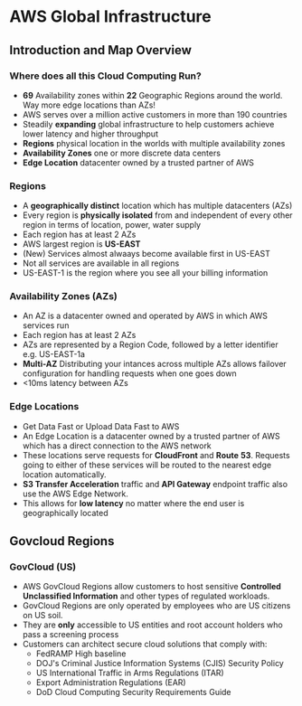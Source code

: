 # AWS Global Infrastructure
## Introduction and Map Overview
### Where does all this Cloud Computing Run?
* **69** Availability zones within **22** Geographic Regions around the world. Way more edge locations than AZs!
* AWS serves over a million active customers in more than 190 countries
* Steadily **expanding** global infrastructure to help customers achieve lower latency and higher throughput
* **Regions** physical location in the worlds with multiple availability zones
* **Availability Zones** one or more discrete data centers
* **Edge Location** datacenter owned by a trusted partner of AWS

### Regions
* A <b>geographically distinct</b> location which has multiple datacenters (AZs)
* Every region is <b>physically isolated</b> from and independent of every other region in terms of location, power, water supply
* Each region has at least 2 AZs
* AWS largest region is **US-EAST**
* (New) Services almost alwaays become available first in US-EAST
* Not all services are available in all regions
* US-EAST-1 is the region where you see all your billing information

### Availability Zones (AZs)
* An AZ is a datacenter owned and operated by AWS in which AWS services run
* Each region has at least 2 AZs
* AZs are represented by a Region Code, followed by a letter identifier e.g. US-EAST-1a
* **Multi-AZ** Distributing your intances across multiple AZs allows failover configuration for handling requests when one goes down
* <10ms latency between AZs

### Edge Locations
* Get Data Fast or Upload Data Fast to AWS
* An Edge Location is a datacenter owned by a trusted partner of AWS which has a direct connection to the AWS network
* These locations serve requests for **CloudFront** and **Route** **53**. Requests going to either of these services will be routed to the nearest edge location automatically.
* <b>S3 Transfer Acceleration</b> traffic and <b>API Gateway</b> endpoint traffic also use the AWS Edge Network.
* This allows for <b>low latency</b> no matter where the end user is geographically located

## Govcloud Regions
### GovCloud (US)
* AWS GovCloud Regions allow customers to host sensitive <b>Controlled Unclassified Information</b> and other types of regulated workloads.
* GovCloud Regions are only operated by employees who are US citizens on US soil.
* They are **only** accessible to US entities and root account holders who pass a screening process
* Customers can architect secure cloud solutions that comply with:
  * FedRAMP High baseline
  * DOJ's Criminal Justice Information Systems (CJIS) Security Policy
  * US International Traffic in Arms Regulations (ITAR)
  * Export Administration Regulations (EAR)
  * DoD Cloud Computing Security Requirements Guide

